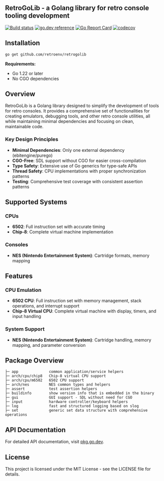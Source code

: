## RetroGoLib - a Golang library for retro console tooling development

[![Build status](https://github.com/retroenv/retrogolib/actions/workflows/go.yaml/badge.svg?branch=main)](https://github.com/retroenv/retrogolib/actions)
[![go.dev reference](https://img.shields.io/badge/go.dev-reference-007d9c?logo=go&logoColor=white&style=flat-square)](https://pkg.go.dev/github.com/retroenv/retrogolib)
[![Go Report Card](https://goreportcard.com/badge/github.com/retroenv/retrogolib)](https://goreportcard.com/report/github.com/retroenv/retrogolib)
[![codecov](https://codecov.io/gh/retroenv/retrogolib/branch/main/graph/badge.svg?token=jiBBxNmmVB)](https://app.codecov.io/gh/retroenv/retrogolib)

## Installation

```bash
go get github.com/retroenv/retrogolib
```

**Requirements:**
- Go 1.22 or later
- No CGO dependencies

## Overview

RetroGoLib is a Golang library designed to simplify the development of tools for retro consoles.
It provides a comprehensive set of functionalities for creating emulators, debugging tools, and other
retro console utilities, all while maintaining minimal dependencies and focusing on clean, maintainable code.

### Key Design Principles
- **Minimal Dependencies**: Only one external dependency (ebitengine/purego)
- **CGO-Free**: SDL support without CGO for easier cross-compilation
- **Type Safety**: Extensive use of Go generics for type-safe APIs
- **Thread Safety**: CPU implementations with proper synchronization patterns
- **Testing**: Comprehensive test coverage with consistent assertion patterns

## Supported Systems

### CPUs
- **6502**: Full instruction set with accurate timing
- **Chip-8**: Complete virtual machine implementation

### Consoles
- **NES (Nintendo Entertainment System)**: Cartridge formats, memory mapping

## Features

### CPU Emulation
- **6502 CPU**: Full instruction set with memory management, stack operations, and interrupt support
- **Chip-8 Virtual CPU**: Complete virtual machine with display, timers, and input handling

### System Support
- **NES (Nintendo Entertainment System)**: Cartridge handling, memory mapping, and parameter conversion

## Package Overview

    ├─ app              common application/service helpers
    ├─ arch/cpu/chip8   Chip-8 virtual CPU support
    ├─ arch/cpu/m6502   6502 CPU support
    ├─ arch/nes         NES common types and helpers
    ├─ assert           test assertion helpers
    ├─ buildinfo        show version info that is embedded in the binary
    ├─ gui              GUI support - SDL without need for CGO
    ├─ input            hardware controller/keyboard helpers
    ├─ log              fast and structured logging based on slog
    ├─ set              generic set data structure with comprehensive operations

## API Documentation

For detailed API documentation, visit [pkg.go.dev](https://pkg.go.dev/github.com/retroenv/retrogolib).

## License

This project is licensed under the MIT License - see the LICENSE file for details.

